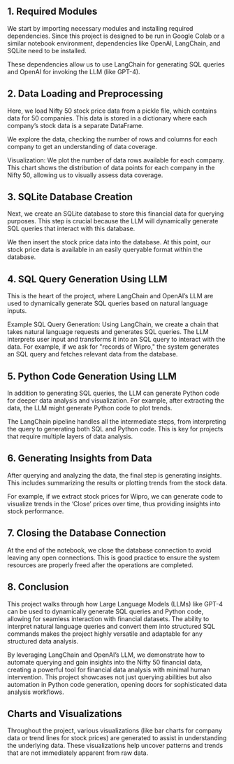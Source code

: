 ## 1. Required Modules
We start by importing necessary modules and installing required dependencies. Since this project is designed to be run in Google Colab or a similar notebook environment, dependencies like OpenAI, LangChain, and SQLite need to be installed.

These dependencies allow us to use LangChain for generating SQL queries and OpenAI for invoking the LLM (like GPT-4).

## 2. Data Loading and Preprocessing
Here, we load Nifty 50 stock price data from a pickle file, which contains data for 50 companies. This data is stored in a dictionary where each company’s stock data is a separate DataFrame.

We explore the data, checking the number of rows and columns for each company to get an understanding of data coverage.

Visualization:
We plot the number of data rows available for each company. This chart shows the distribution of data points for each company in the Nifty 50, allowing us to visually assess data coverage.

## 3. SQLite Database Creation
Next, we create an SQLite database to store this financial data for querying purposes. This step is crucial because the LLM will dynamically generate SQL queries that interact with this database.

We then insert the stock price data into the database. At this point, our stock price data is available in an easily queryable format within the database.

## 4. SQL Query Generation Using LLM
This is the heart of the project, where LangChain and OpenAI’s LLM are used to dynamically generate SQL queries based on natural language inputs.

Example SQL Query Generation:
Using LangChain, we create a chain that takes natural language requests and generates SQL queries. The LLM interprets user input and transforms it into an SQL query to interact with the data. For example, if we ask for "records of Wipro," the system generates an SQL query and fetches relevant data from the database.

## 5. Python Code Generation Using LLM
In addition to generating SQL queries, the LLM can generate Python code for deeper data analysis and visualization. For example, after extracting the data, the LLM might generate Python code to plot trends.

The LangChain pipeline handles all the intermediate steps, from interpreting the query to generating both SQL and Python code. This is key for projects that require multiple layers of data analysis.

## 6. Generating Insights from Data
After querying and analyzing the data, the final step is generating insights. This includes summarizing the results or plotting trends from the stock data.

For example, if we extract stock prices for Wipro, we can generate code to visualize trends in the ‘Close’ prices over time, thus providing insights into stock performance.

## 7. Closing the Database Connection
At the end of the notebook, we close the database connection to avoid leaving any open connections. This is good practice to ensure the system resources are properly freed after the operations are completed.

## 8. Conclusion
This project walks through how Large Language Models (LLMs) like GPT-4 can be used to dynamically generate SQL queries and Python code, allowing for seamless interaction with financial datasets. The ability to interpret natural language queries and convert them into structured SQL commands makes the project highly versatile and adaptable for any structured data analysis.

By leveraging LangChain and OpenAI’s LLM, we demonstrate how to automate querying and gain insights into the Nifty 50 financial data, creating a powerful tool for financial data analysis with minimal human intervention. This project showcases not just querying abilities but also automation in Python code generation, opening doors for sophisticated data analysis workflows.

## Charts and Visualizations
Throughout the project, various visualizations (like bar charts for company data or trend lines for stock prices) are generated to assist in understanding the underlying data. These visualizations help uncover patterns and trends that are not immediately apparent from raw data.
